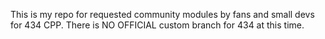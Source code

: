 This is my repo for requested community modules by fans and small devs for 434 CPP.
There is NO OFFICIAL custom branch for 434 at this time.